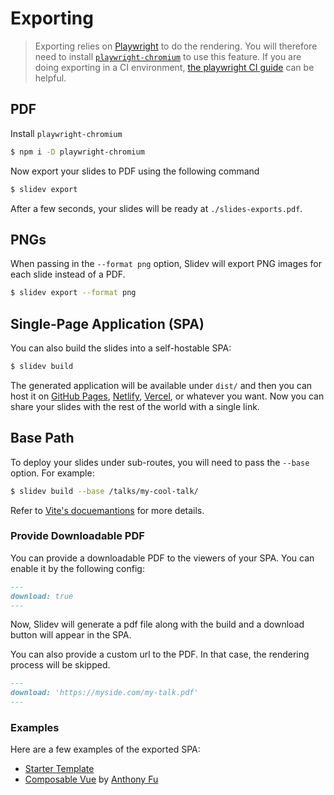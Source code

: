 # Exporting

> Exporting relies on [Playwright](https://playwright.dev) to do the rendering. You will therefore need to install [`playwright-chromium`](https://playwright.dev/docs/installation#download-single-browser-binary) to use this feature.
> If you are doing exporting in a CI environment, [the playwright CI guide](https://playwright.dev/docs/ci) can be helpful.

## PDF

Install `playwright-chromium`

```bash
$ npm i -D playwright-chromium
```

Now export your slides to PDF using the following command

```bash
$ slidev export
```

After a few seconds, your slides will be ready at `./slides-exports.pdf`.

## PNGs

When passing in the `--format png` option, Slidev will export PNG images for each slide instead of a PDF.

```bash
$ slidev export --format png
```

## Single-Page Application (SPA)

You can also build the slides into a self-hostable SPA:

```bash
$ slidev build
```

The generated application will be available under `dist/` and then you can host it on [GitHub Pages](https://pages.github.com/), [Netlify](https://netlify.app/), [Vercel](https://vercel.com/), or whatever you want. Now you can share your slides with the rest of the world with a single link.

## Base Path

To deploy your slides under sub-routes, you will need to pass the `--base` option. For example:

```bash
$ slidev build --base /talks/my-cool-talk/
```

Refer to [Vite's docuemantions](https://vitejs.dev/guide/build.html#public-base-path) for more details.

### Provide Downloadable PDF

You can provide a downloadable PDF to the viewers of your SPA. You can enable it by the following config:

```md
---
download: true
---
```

Now, Slidev will generate a pdf file along with the build and a download button will appear in the SPA.

You can also provide a custom url to the PDF. In that case, the rendering process will be skipped.

```md
---
download: 'https://myside.com/my-talk.pdf'
---
```

### Examples

Here are a few examples of the exported SPA:

- [Starter Template](https://sli.dev/demo/starter)
- [Composable Vue](https://talks.antfu.me/2021/composable-vue) by [Anthony Fu](https://github.com/antfu)
